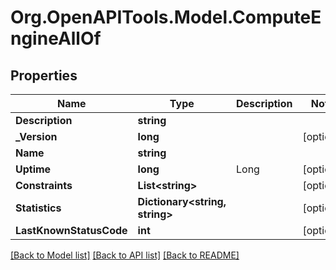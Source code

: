 
# Org.OpenAPITools.Model.ComputeEngineAllOf

## Properties

Name | Type | Description | Notes
------------ | ------------- | ------------- | -------------
**Description** | **string** |  | 
**_Version** | **long** |  | [optional] 
**Name** | **string** |  | 
**Uptime** | **long** | Long | [optional] 
**Constraints** | **List&lt;string&gt;** |  | [optional] 
**Statistics** | **Dictionary&lt;string, string&gt;** |  | [optional] 
**LastKnownStatusCode** | **int** |  | [optional] 

[[Back to Model list]](../README.md#documentation-for-models)
[[Back to API list]](../README.md#documentation-for-api-endpoints)
[[Back to README]](../README.md)

